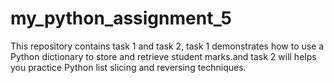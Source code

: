 # my_python_assignment_5
This repository contains task 1 and task 2, task 1 demonstrates how to use a Python dictionary to store and retrieve student marks.and task 2 will helps you practice Python list slicing and reversing techniques.
